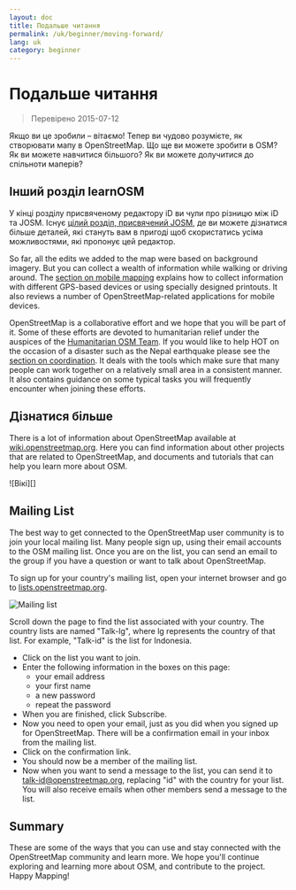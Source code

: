 ```yaml
---
layout: doc
title: Подальше читання
permalink: /uk/beginner/moving-forward/
lang: uk
category: beginner
---
```


Подальше читання
===============

> Перевірено 2015-07-12  

Якщо ви це зробили – вітаємо! Тепер ви чудово розумієте, як створювати мапу в OpenStreetMap. Що ще ви можете зробити в OSM? Як ви можете навчитися більшого? Як ви можете долучитися до спільноти маперів?   

Інший розділ learnOSM
---------------------------

У кінці розділу присвяченому редактору iD ви чули про різницю між iD та JOSM. Існує [цілий розділ, присвячений JOSM](/en/josm/), де ви можете дізнатися більше деталей, які стануть вам в пригоді щоб скористатись усіма можливостями, які пропонує цей редактор.   

So far, all the edits we added to the map were based on background imagery. But you can collect a wealth of information while walking or driving around. The [section on mobile mapping](/en/mobile-mapping/) explains how to collect information with different GPS-based devices or using specially designed printouts. It also reviews a number of OpenStreetMap-related applications for mobile devices.  

OpenStreetMap is a collaborative effort and we hope that you will be part of it. Some of these efforts are devoted to humanitarian relief under the auspices of the [Humanitarian OSM Team](http://hotosm.org). If you would like to help HOT on the occasion of a disaster such as the Nepal earthquake please see the [section on coordination](/en/coordination/). It deals with the tools which make sure that many people can work together on a relatively small area in a consistent manner. It also contains guidance on some typical tasks you will frequently encounter when joining these efforts.  


Дізнатися більше
----------

There is a lot of information about OpenStreetMap available at [wiki.openstreetmap.org](http://wiki.openstreetmap.org/). Here you can find information about other projects that are related to OpenStreetMap, and documents and tutorials that can help you learn more about OSM.  

![Вікі][]

<!-- also more info on this site once it is prepared -->

Mailing List
------------

The best way to get connected to the OpenStreetMap user community is to join your local mailing list. Many people sign up, using their email accounts to the OSM mailing list. Once you are on the list, you can send an email to the group if you have a question or want to talk about OpenStreetMap.  

To sign up for your country's mailing list, open your internet browser and go to [lists.openstreetmap.org](http://lists.openstreetmap.org/).  

![Mailing list][]

Scroll down the page to find the list associated with your country. The country lists are named "Talk-lg", where lg represents the country of that list. For example, "Talk-id" is the list for Indonesia.  

- Click on the list you want to join.  
- Enter the following information in the boxes on this page:  
    +  your email address  
    +  your first name  
    +  a new password  
    +  repeat the password  
- When you are finished, click Subscribe.
- Now you need to open your email, just as you did when you signed up for OpenStreetMap. There will be a confirmation email in your inbox from the mailing list.  
- Click on the confirmation link.  
- You should now be a member of the mailing list.  
- Now when you want to send a message to the list, you can send it to [talk-id@openstreetmap.org](mailto:talk-id@openstreetmap.org), replacing "id" with the country for your list. You will also receive emails when other members send a message to the list.  

<!-- maybe expand and put this back later
MapOSMatic
----------

One such project is called MapOSMatic, which you can access through your
internet browser at [maposmatic.org](http://www.maposmatic.org/). This
is a simple tool for printing a map of any area you choose. It will
automatically create the map, along with a grid over the map, and an
index of locations that are included in the area.

![MapOSMatic][]
-->


Summary
-------

These are some of the ways that you can use and stay connected with the OpenStreetMap community and learn more. We hope you'll continue exploring and learning more about OSM, and contribute to the project. Happy Mapping!


[MapOSMatic]: /images/beginner/maposmatic-homepage.png
[Wiki]: /images/beginner/osm-wiki.png
[Mailing list]: /images/beginner/osm-mailing-lists.png